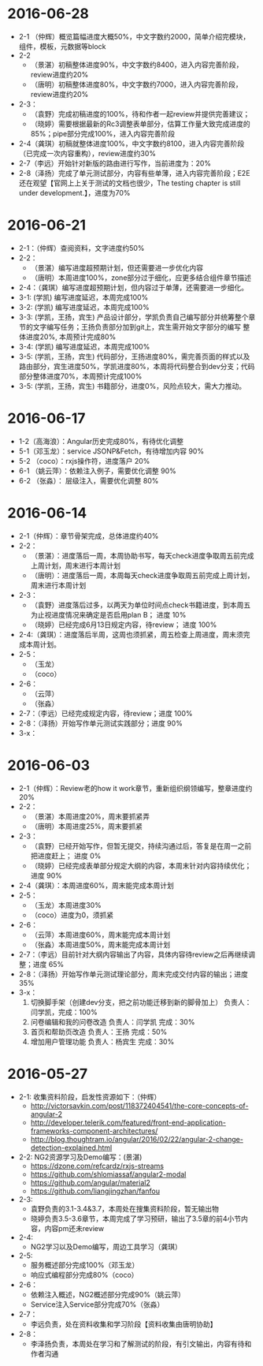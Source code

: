 # 2016-06-28
- 2-1 （仲辉）概览篇幅进度大概50%，中文字数约2000，简单介绍完模块，组件，模板，元数据等block
- 2-2 
    - （景湛）初稿整体进度90%，中文字数约8400，进入内容完善阶段，review进度约20%
    - （唐明）初稿整体进度80%，中文字数约7000，进入内容完善阶段，review进度约20%
- 2-3：
    - （袁野）完成初稿进度的100%，待和作者一起review并提供完善建议；
    - （晓婷）需要根据最新的Rc3调整表单部分，估算工作量大致完成进度的85%；pipe部分完成100%，进入内容完善阶段  
- 2-4（龚琪）初稿就整体进度100%，中文字数约8100，进入内容完善阶段（已完成一次内容重构），review进度约30%
- 2-7（李远）开始针对新版的路由进行写作，当前进度为：20%
- 2-8（泽扬）完成了单元测试部分，内容有些单薄，进入内容完善阶段；E2E还在观望【官网上上关于测试的文档也很少，The testing chapter is still under development.】，进度为70%

# 2016-06-21
- 2-1：（仲辉）查阅资料，文字进度约50%
- 2-2：
    - （景湛）编写进度超预期计划，但还需要进一步优化内容
    - （唐明）本周进度100%，zone部分过于细化，应更多结合组件章节描述
- 2-4：（龚琪）编写进度超预期计划，但内容过于单薄，还需要进一步细化。
- 3-1: (学凯) 编写进度延迟，本周完成100%
- 3-2: (学凯) 编写进度延迟，本周完成100%
- 3-3: (学凯，王扬，宾生) 产品设计部分，学凯负责自己编写部分并统筹整个章节的文字编写任务；王扬负责部分加到git上，宾生需开始文字部分的编写 整体进度20%, 本周预计完成80%
- 3-4: (学凯) 编写进度延迟，本周完成100%
- 3-5: (学凯，王扬，宾生) 代码部分，王扬进度80%，需完善页面的样式以及路由部分，宾生进度50%，学凯进度80%，本周将代码整合到dev分支；代码部分整体进度70%，本周预计完成100%
- 3-5: (学凯，王扬，宾生) 书籍部分，进度0%，风险点较大，需大力推动。

# 2016-06-17
- 1-2（高海浪）：Angular历史完成80%，有待优化调整
- 5-1（邓玉龙）：service JSONP&Fetch，有待增加内容 90%
- 5-2 （coco）：rxjs操作符，进度落户 20%
- 6-1 （姚云萍）：依赖注入例子，需要优化调整 90%
- 6-2 （张淼）： 层级注入，需要优化调整 80%

# 2016-06-14
- 2-1（仲辉）：章节骨架完成，总体进度约40%
- 2-2：
    - （景湛）：进度落后一周，本周协助书写，每天check进度争取周五前完成上周计划，周末进行本周计划
    - （唐明）：进度落后一周，本周每天check进度争取周五前完成上周计划，周末进行本周计划
- 2-3：
    - （袁野）进度落后过多，以两天为单位时间点check书籍进度，到本周五为止视进度情况来确定是否启用plan B； 进度 10%
    - （晓婷）已经完成6月13日规定内容，待review； 进度 100%
- 2-4:（龚琪）：进度落后半周，这周也须抓紧，周五检查上周进度，周末须完成本周计划。
- 2-5：
    - （玉龙）
    - （coco）
- 2-6：
    - （云萍）
    - （张淼）
- 2-7：（李远）已经完成规定内容，待review；进度 100%
- 2-8：（泽扬）开始写作单元测试实践部分；进度 90%
- 3-x：
   

# 2016-06-03
- 2-1（仲辉）：Review老的how it work章节，重新组织纲领编写，整章进度约20%
- 2-2：
    - （景湛）本周进度20%，周末要抓紧弄
    - （唐明）本周进度25%，周末要抓紧
- 2-3：
    - （袁野）已经开始写作，但暂无提交，持续沟通过后，答复是在周一之前把进度赶上； 进度 0%
    - （晓婷）已经完成表单部分规定大纲的内容，本周末针对内容持续优化； 进度 90%
- 2-4（龚琪）：本周进度60%，周末能完成本周计划
- 2-5：
    - （玉龙）本周进度30%
    - （coco）进度为0，须抓紧
- 2-6：
    - （云萍）本周进度60%，周末能完成本周计划
    - （张淼）本周进度50%，周末能完成本周计划
- 2-7：（李远）目前针对大纲内容输出了内容，具体内容待review之后再继续调整；进度 65%
- 2-8：（泽扬）开始写作单元测试理论部分，周末完成交付内容的输出；进度 35%
- 3-x：
    1. 切换脚手架（创建dev分支，把之前功能迁移到新的脚骨加上） 负责人：闫学凯，完成：100%
    2. 问卷编辑和我的问卷改造 负责人：闫学凯 完成：30%
    3. 首页和帮助页改造 负责人：王扬 完成：50%
    4. 增加用户管理功能 负责人：杨宾生 完成：30%

    
# 2016-05-27
- 2-1: 收集资料阶段，启发性资源如下：（仲辉）
    - http://victorsavkin.com/post/118372404541/the-core-concepts-of-angular-2
    - http://developer.telerik.com/featured/front-end-application-frameworks-component-architectures/
    - http://blog.thoughtram.io/angular/2016/02/22/angular-2-change-detection-explained.html
- 2-2: NG2资源学习及Demo编写：(景湛)
    - https://dzone.com/refcardz/rxjs-streams
    - https://github.com/shlomiassaf/angular2-modal
    - https://github.com/angular/material2
    - https://github.com/liangjingzhan/fanfou
- 2-3: 
    - 袁野负责的3.1-3.4&3.7，本周处在搜集资料阶段，暂无输出物
    - 晓婷负责3.5-3.6章节，本周完成了学习预研，输出了3.5章的前4小节内容，内容pm还未review
- 2-4: 
    - NG2学习以及Demo编写，周边工具学习（龚琪）
- 2-5:
    - 服务概述部分完成100%（邓玉龙）
    - 响应式编程部分完成80%（coco）
- 2-6：
    - 依赖注入概述，NG2概述部分完成90%（姚云萍）
    - Service注入Service部分完成70%（张淼） 
- 2-7：
    - 李远负责，处在资料收集和学习阶段【资料收集由唐明协助】
- 2-8：
    - 李泽扬负责，本周处在学习和了解测试的阶段，有引文输出，内容有待和作者沟通

